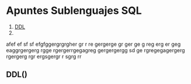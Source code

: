 # Apuntes Sublenguajes SQL

 1. [DDL](#DDL)
 2. 

afef
ef
sf
sf
efgfggergrgrgher
gr
r
re
gergerge
gr
ger
ge
g
reg
erg
er
geg
eaggrgergerg
rgge
rgergerrgegagreg
gergergergg
sd
ge
rgregegagergerg
rgergerg
rgr
ergsgergr
r
sgrg
rr
## DDL()<a name=DDL></a>
